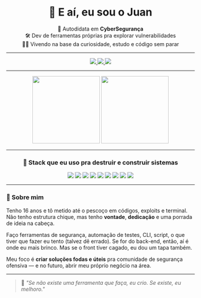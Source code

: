 <h1 align="center">👋 E aí, eu sou o Juan</h1>

<p align="center">
  🧠 Autodidata em <strong>CyberSegurança</strong><br>
  🛠️ Dev de ferramentas próprias pra explorar vulnerabilidades<br>
  🧑‍💻 Vivendo na base da curiosidade, estudo e código sem parar<br>
</p>

---

<div align="center">
  <a href="https://www.instagram.com/juan._reis/" target="_blank">
    <img src="https://img.shields.io/badge/Instagram-E4405F?style=for-the-badge&logo=instagram&logoColor=white">
  </a>
  <a href="https://discord.com/users/1309206929913937923" target="_blank">
    <img src="https://img.shields.io/badge/Discord-7289DA?style=for-the-badge&logo=discord&logoColor=white">
  </a>
  <a href="https://www.linkedin.com/in/juan-teixeira-dos-reis-4423b9338" target="_blank">
    <img src="https://img.shields.io/badge/LinkedIn-0077B5?style=for-the-badge&logo=linkedin&logoColor=white">
  </a>
</div>

---

<div align="center">
  <img height="180em" src="https://github-readme-stats.vercel.app/api?username=JuaanReis&show_icons=true&theme=radical&hide_border=true&count_private=true">
  <img height="180em" src="https://github-readme-stats.vercel.app/api/top-langs/?username=JuaanReis&layout=compact&langs_count=7&theme=radical&hide_border=true">
</div>

---

<h3 align="center">🚀 Stack que eu uso pra destruir e construir sistemas</h3>

<p align="center">
  <img src="https://img.shields.io/badge/HTML5-e34c26?style=for-the-badge&logo=html5&logoColor=white">
  <img src="https://img.shields.io/badge/CSS3-264de4?style=for-the-badge&logo=css3&logoColor=white">
  <img src="https://img.shields.io/badge/JavaScript-f7df1e?style=for-the-badge&logo=javascript&logoColor=black">
  <img src="https://img.shields.io/badge/Node.js-339933?style=for-the-badge&logo=nodedotjs&logoColor=white">
  <img src="https://img.shields.io/badge/Express.js-404D59?style=for-the-badge">
  <img src="https://img.shields.io/badge/Python-3776ab?style=for-the-badge&logo=python&logoColor=white">
  <img src="https://img.shields.io/badge/Flask-000000?style=for-the-badge&logo=flask&logoColor=white">
  <img src="https://img.shields.io/badge/Shell-121011?style=for-the-badge&logo=gnu-bash&logoColor=white">
  <img src="https://img.shields.io/badge/Go-00ADD8?style=for-the-badge&logo=go&logoColor=white">
</p>

---

### 🧨 Sobre mim

Tenho 16 anos e tô metido até o pescoço em códigos, exploits e terminal. Não tenho estrutura chique, mas tenho **vontade**, **dedicação** e uma porrada de ideia na cabeça.

Faço ferramentas de segurança, automação de testes, CLI, script, o que tiver que fazer eu tento (talvez dê errado). Se for do back-end, então, aí é onde eu mais brinco. Mas se o front tiver cagado, eu dou um tapa também.

Meu foco é **criar soluções fodas e úteis** pra comunidade de segurança ofensiva — e no futuro, abrir meu próprio negócio na área.

---

> 💬 *"Se não existe uma ferramenta que faça, eu crio. Se existe, eu melhoro."*
